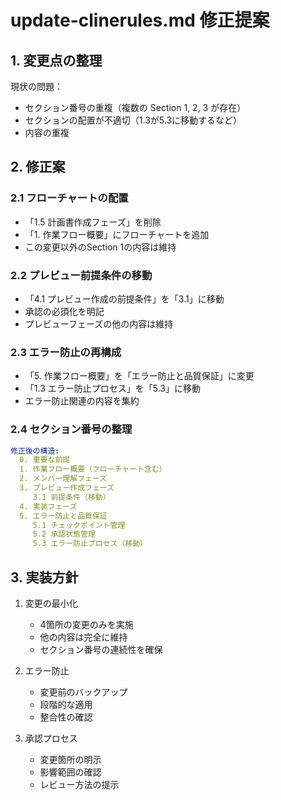 # update-clinerules.md 修正提案

## 1. 変更点の整理

現状の問題：
- セクション番号の重複（複数の Section 1, 2, 3 が存在）
- セクションの配置が不適切（1.3が5.3に移動するなど）
- 内容の重複

## 2. 修正案

### 2.1 フローチャートの配置
- 「1.5 計画書作成フェーズ」を削除
- 「1. 作業フロー概要」にフローチャートを追加
- この変更以外のSection 1の内容は維持

### 2.2 プレビュー前提条件の移動
- 「4.1 プレビュー作成の前提条件」を「3.1」に移動
- 承認の必須化を明記
- プレビューフェーズの他の内容は維持

### 2.3 エラー防止の再構成
- 「5. 作業フロー概要」を「エラー防止と品質保証」に変更
- 「1.3 エラー防止プロセス」を「5.3」に移動
- エラー防止関連の内容を集約

### 2.4 セクション番号の整理
```yaml
修正後の構造:
  0. 重要な前提
  1. 作業フロー概要（フローチャート含む）
  2. メンバー理解フェーズ
  3. プレビュー作成フェーズ
     3.1 前提条件（移動）
  4. 実装フェーズ
  5. エラー防止と品質保証
     5.1 チェックポイント管理
     5.2 承認状態管理
     5.3 エラー防止プロセス（移動）
```

## 3. 実装方針

1. 変更の最小化
   - 4箇所の変更のみを実施
   - 他の内容は完全に維持
   - セクション番号の連続性を確保

2. エラー防止
   - 変更前のバックアップ
   - 段階的な適用
   - 整合性の確認

3. 承認プロセス
   - 変更箇所の明示
   - 影響範囲の確認
   - レビュー方法の提示